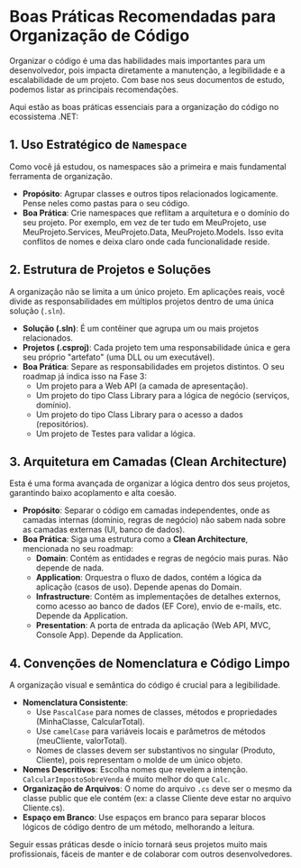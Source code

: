 # Boas Práticas Recomendadas para Organização de Código

Organizar o código é uma das habilidades mais importantes para um desenvolvedor, pois impacta diretamente a manutenção, a legibilidade e a escalabilidade de um projeto. Com base nos seus documentos de estudo, podemos listar as principais recomendações.

Aqui estão as boas práticas essenciais para a organização do código no ecossistema .NET:

## 1. Uso Estratégico de `Namespace`

Como você já estudou, os namespaces são a primeira e mais fundamental ferramenta de organização.

- **Propósito**: Agrupar classes e outros tipos relacionados logicamente. Pense neles como pastas para o seu código.
- **Boa Prática**: Crie namespaces que reflitam a arquitetura e o domínio do seu projeto. Por exemplo, em vez de ter tudo em MeuProjeto, use MeuProjeto.Services, MeuProjeto.Data, MeuProjeto.Models. Isso evita conflitos de nomes e deixa claro onde cada funcionalidade reside.

## 2. Estrutura de Projetos e Soluções

A organização não se limita a um único projeto. Em aplicações reais, você divide as responsabilidades em múltiplos projetos dentro de uma única solução (`.sln`).

- **Solução (.sln)**: É um contêiner que agrupa um ou mais projetos relacionados.
- **Projetos (.csproj)**: Cada projeto tem uma responsabilidade única e gera seu próprio "artefato" (uma DLL ou um executável).
- **Boa Prática**: Separe as responsabilidades em projetos distintos. O seu roadmap já indica isso na Fase 3:
  - Um projeto para a Web API (a camada de apresentação).
  - Um projeto do tipo Class Library para a lógica de negócio (serviços, domínio).
  - Um projeto do tipo Class Library para o acesso a dados (repositórios).
  - Um projeto de Testes para validar a lógica.

## 3. Arquitetura em Camadas (Clean Architecture)

Esta é uma forma avançada de organizar a lógica dentro dos seus projetos, garantindo baixo acoplamento e alta coesão.

- **Propósito**: Separar o código em camadas independentes, onde as camadas internas (domínio, regras de negócio) não sabem nada sobre as camadas externas (UI, banco de dados).
- **Boa Prática**: Siga uma estrutura como a **Clean Architecture**, mencionada no seu roadmap:
  - **Domain**: Contém as entidades e regras de negócio mais puras. Não depende de nada.
  - **Application**: Orquestra o fluxo de dados, contém a lógica da aplicação (casos de uso). Depende apenas do Domain.
  - **Infrastructure**: Contém as implementações de detalhes externos, como acesso ao banco de dados (EF Core), envio de e-mails, etc. Depende da Application.
  - **Presentation**: A porta de entrada da aplicação (Web API, MVC, Console App). Depende da Application.

## 4. Convenções de Nomenclatura e Código Limpo

A organização visual e semântica do código é crucial para a legibilidade.

- **Nomenclatura Consistente**:
  - Use `PascalCase` para nomes de classes, métodos e propriedades (MinhaClasse, CalcularTotal).
  - Use `camelCase` para variáveis locais e parâmetros de métodos (meuCliente, valorTotal).
  - Nomes de classes devem ser substantivos no singular (Produto, Cliente), pois representam o molde de um único objeto.
- **Nomes Descritivos**: Escolha nomes que revelem a intenção. `CalcularImpostoSobreVenda` é muito melhor do que `Calc`.
- **Organização de Arquivos**: O nome do arquivo `.cs` deve ser o mesmo da classe public que ele contém (ex: a classe Cliente deve estar no arquivo Cliente.cs).
- **Espaço em Branco**: Use espaços em branco para separar blocos lógicos de código dentro de um método, melhorando a leitura.

Seguir essas práticas desde o início tornará seus projetos muito mais profissionais, fáceis de manter e de colaborar com outros desenvolvedores.
